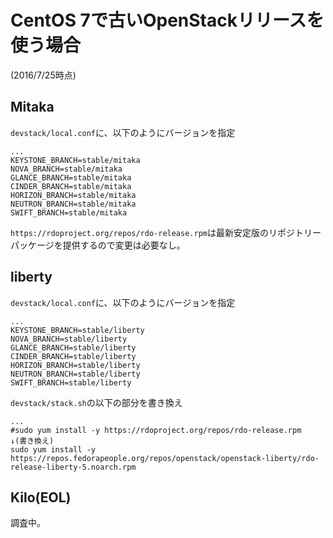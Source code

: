 # CentOS 7で古いOpenStackリリースを使う場合
(2016/7/25時点)

## Mitaka

`devstack/local.conf`に、以下のようにバージョンを指定

```
...
KEYSTONE_BRANCH=stable/mitaka
NOVA_BRANCH=stable/mitaka
GLANCE_BRANCH=stable/mitaka
CINDER_BRANCH=stable/mitaka
HORIZON_BRANCH=stable/mitaka
NEUTRON_BRANCH=stable/mitaka
SWIFT_BRANCH=stable/mitaka
```

`https://rdoproject.org/repos/rdo-release.rpm`は最新安定版のリポジトリーパッケージを提供するので変更は必要なし。


## liberty

`devstack/local.conf`に、以下のようにバージョンを指定

```
...
KEYSTONE_BRANCH=stable/liberty
NOVA_BRANCH=stable/liberty
GLANCE_BRANCH=stable/liberty
CINDER_BRANCH=stable/liberty
HORIZON_BRANCH=stable/liberty
NEUTRON_BRANCH=stable/liberty
SWIFT_BRANCH=stable/liberty
```

`devstack/stack.sh`の以下の部分を書き換え

```
...
#sudo yum install -y https://rdoproject.org/repos/rdo-release.rpm
↓(書き換え)
sudo yum install -y https://repos.fedorapeople.org/repos/openstack/openstack-liberty/rdo-release-liberty-5.noarch.rpm
```

## Kilo(EOL)

調査中。